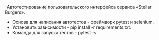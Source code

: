-Автотестирование пользовательского интерфейса сервиса «Stellar Burgers».
* Основа для написания автотестов - фреймворк pytest и selenium.
* Установить зависимости - pip install -r requirements.txt.
* Команда для запуска тестов - pytest -v.
